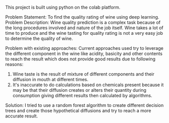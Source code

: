 This project is built using python on the colab platform.

Problem Statement: To find the quality rating of wine using deep learning.
Problem Description: Wine quality prediction is a complex task because of the long procedures involved and nature of the job itself. Wine takes a lot of time to produce and the wine tasting for quality rating is not a very easy job to determine the quality of wine.

Problem with existing approaches: Current approaches used try to leverage the different component in the wine like acidity, basicity and other contents to reach the result which does not provide good results due to following reasons:
  1) Wine taste is the result of mixture of different components and their diffusion in mouth at different times.
  2) It's inaccurate to do calculations based on chemicals present because it may be that their diffusion creates or alters their quantity during consumption giving different results then calculated by algorithms.

Solution: I tried to use a random forest algorithm to create different decision trees and create those hypothetical diffusions and try to reach a more accurate result.

